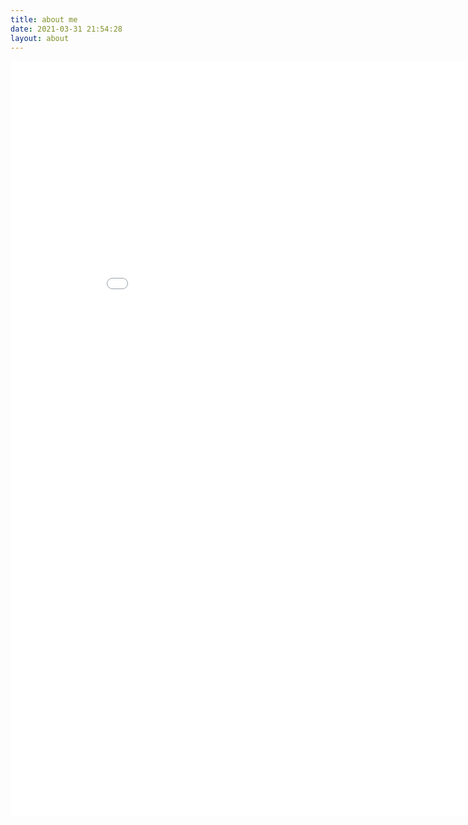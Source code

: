 ```yaml
---
title: about me
date: 2021-03-31 21:54:28
layout: about
---
```


 <iframe src="./cv.html" title="CV"
         style="height:32cm; width:24cm; border:none; display:block; scrolling:no"></iframe> 